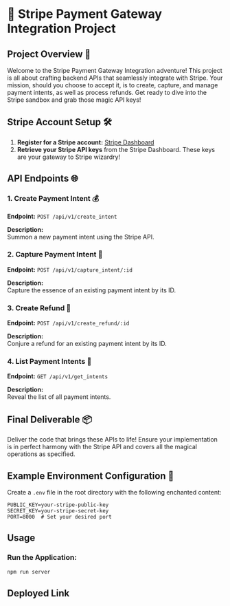 # 🎉 Stripe Payment Gateway Integration Project

## Project Overview 🚀
Welcome to the Stripe Payment Gateway Integration adventure! This project is all about crafting backend APIs that seamlessly integrate with Stripe. Your mission, should you choose to accept it, is to create, capture, and manage payment intents, as well as process refunds. Get ready to dive into the Stripe sandbox and grab those magic API keys!

## Stripe Account Setup 🛠️
1. **Register for a Stripe account:** [Stripe Dashboard](https://dashboard.stripe.com/register)
2. **Retrieve your Stripe API keys** from the Stripe Dashboard. These keys are your gateway to Stripe wizardry!

## API Endpoints 🌐

### 1. Create Payment Intent 💰
**Endpoint:** `POST /api/v1/create_intent`

**Description:**  
Summon a new payment intent using the Stripe API.

### 2. Capture Payment Intent 🏹
**Endpoint:** `POST /api/v1/capture_intent/:id`

**Description:**  
Capture the essence of an existing payment intent by its ID.

### 3. Create Refund 💸
**Endpoint:** `POST /api/v1/create_refund/:id`

**Description:**  
Conjure a refund for an existing payment intent by its ID.

### 4. List Payment Intents 📜
**Endpoint:** `GET /api/v1/get_intents`

**Description:**  
Reveal the list of all payment intents.

## Final Deliverable 📦
Deliver the code that brings these APIs to life! Ensure your implementation is in perfect harmony with the Stripe API and covers all the magical operations as specified.

## Example Environment Configuration 🔧
Create a `.env` file in the root directory with the following enchanted content:
```env
PUBLIC_KEY=your-stripe-public-key
SECRET_KEY=your-stripe-secret-key
PORT=8000  # Set your desired port
```
## Usage

### Run the Application:
```bash
npm run server
```

## Deployed Link
[]()